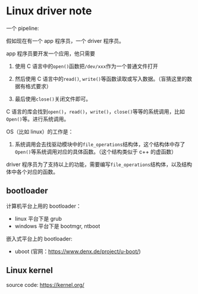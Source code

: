 # Linux driver note

一个 pipeline:

假如现在有一个 app 程序员，一个 driver 程序员。

app 程序员要开发一个应用，他只需要

1. 使用 C 语言中的`open()`函数把`/dev/xxx`作为一个普通文件打开

1. 然后使用 C 语言中的`read()`, `write()`等函数读取或写入数据。（盲猜这里的数据有格式要求）

1. 最后使用`close()`关闭文件即可。

C 语言的库会找到`open()`，`read()`，`write()`，`close()`等等的系统调用，比如`Open()`等。进行系统调用。

OS（比如 linux）的工作是：

1. 系统调用会去找驱动模块中的`file_operations`结构体，这个结构体中存了`Open()`等系统调用对应的具体函数。（这个结构类似于 c++ 的虚函数）

driver 程序员为了支持以上的功能，需要编写`file_operations`结构体，以及结构体中各个对应的函数。

## bootloader

计算机平台上用的 bootloader：

* linux 平台下是 grub
* windows 平台下是 bootmgr, ntboot

嵌入式平台上的 bootloader:

* uboot (官网：<https://www.denx.de/project/u-boot/>)

## Linux kernel

source code: <https://kernel.org/>